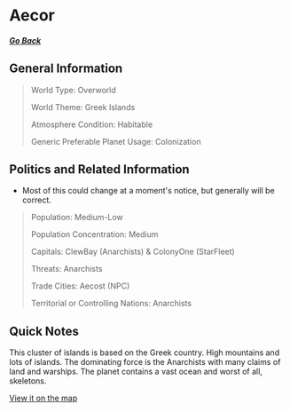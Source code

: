 # Aecor

##### [Go Back](/wiki/space#planets)

## General Information

> World Type: Overworld
>
> World Theme: Greek Islands
>
> Atmosphere Condition: Habitable
>
> Generic Preferable Planet Usage: Colonization

## Politics and Related Information

* Most of this could change at a moment's notice, but generally will be correct.

> Population: Medium-Low
>
> Population Concentration: Medium
>
> Capitals: ClewBay (Anarchists) & ColonyOne (StarFleet)
>
> Threats: Anarchists
>
> Trade Cities: Aecost (NPC)
>
> Territorial or Controlling Nations: Anarchists

## Quick Notes

This cluster of islands is based on the Greek country. High mountains and lots of islands. The dominating force is the Anarchists with many claims of land and warships. The planet contains a vast ocean and worst of all, skeletons.

[View it on the map](https://dynmap.starlegacy.net/?worldname=Aecor)
